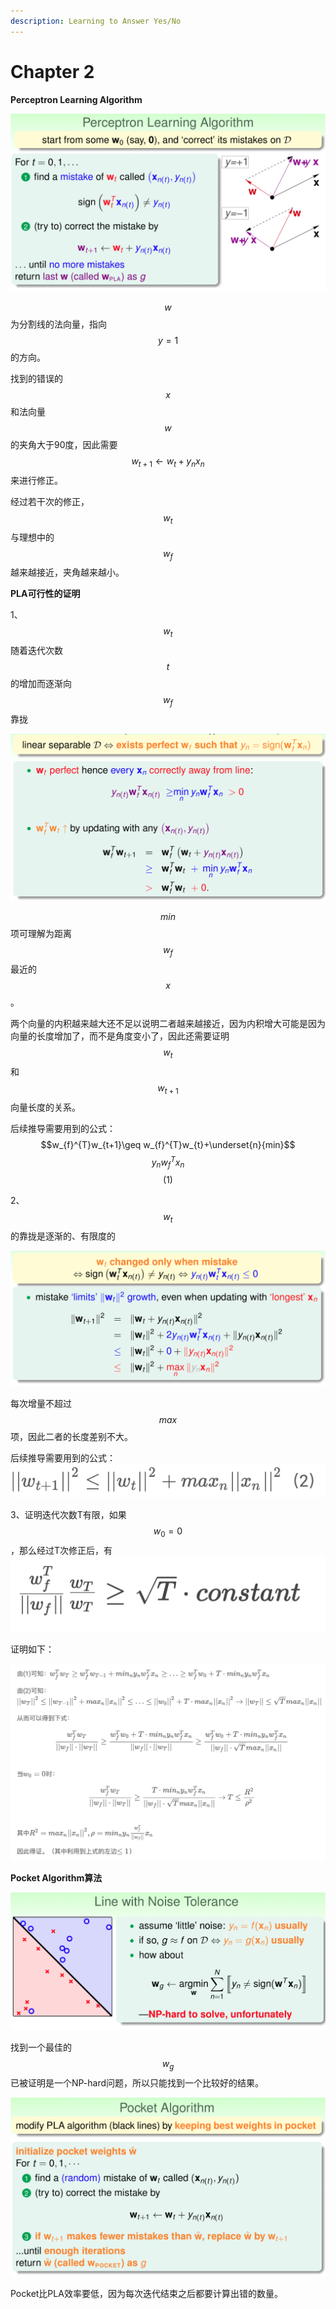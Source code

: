 ```yaml
---
description: Learning to Answer Yes/No
---
```


# Chapter 2

**Perceptron Learning Algorithm**

![](.gitbook/assets/screen-shot-2018-11-02-at-13.12.14.png)

$$w$$ 为分割线的法向量，指向 $$y=1$$ 的方向。

找到的错误的 $$x$$ 和法向量 $$w$$ 的夹角大于90度，因此需要 $$w_{t+1}\leftarrow w_{t}+y_{n}x_{n}$$ 来进行修正。

经过若干次的修正， $$w_{t}$$ 与理想中的 $$w_{f}$$ 越来越接近，夹角越来越小。

**PLA可行性的证明**

1、$$w_{t}$$随着迭代次数 $$t$$ 的增加而逐渐向 $$w_{f}$$ 靠拢

![](.gitbook/assets/screen-shot-2018-11-02-at-16.27.54.png)

$$min$$ 项可理解为距离 $$w_{f}$$ 最近的 $$x$$ 。

两个向量的内积越来越大还不足以说明二者越来越接近，因为内积增大可能是因为向量的长度增加了，而不是角度变小了，因此还需要证明 $$w_{t}$$ 和 $$w_{t+1}$$ 向量长度的关系。

后续推导需要用到的公式： $$w_{f}^{T}w_{t+1}\geq w_{f}^{T}w_{t}+\underset{n}{min}$$ $$y_{n}w_{f}^{T}x_{n}$$ $$(1)$$

2、 $$w_{t}$$ 的靠拢是逐渐的、有限度的

![](.gitbook/assets/screen-shot-2018-11-02-at-16.44.59.png)

每次增量不超过 $$max$$ 项，因此二者的长度差别不大。

后续推导需要用到的公式： ![](.gitbook/assets/screen-shot-2018-11-02-at-16.47.31.png)

3、证明迭代次数T有限，如果 $$w_{0}=0$$ ，那么经过T次修正后，有![](.gitbook/assets/screen-shot-2018-11-02-at-13.49.42.png)

证明如下：

![](.gitbook/assets/screen-shot-2018-11-02-at-14.13.35.png)

**Pocket Algorithm算法**

![](.gitbook/assets/screen-shot-2018-11-02-at-17.14.27.png)

找到一个最佳的$$w_{g}$$已被证明是一个NP-hard问题，所以只能找到一个比较好的结果。

![](.gitbook/assets/screen-shot-2018-11-02-at-17.18.19.png)

Pocket比PLA效率要低，因为每次迭代结束之后都要计算出错的数量。

